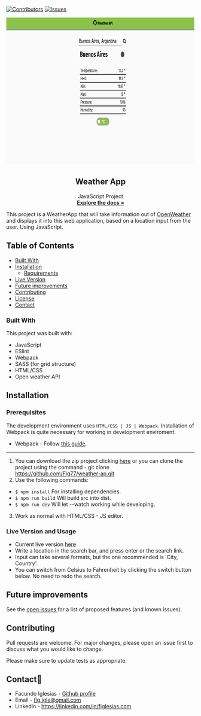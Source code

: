 [![Contributors][contributors-shield]][contributors-url]
[![Issues][issues-shield]][issues-url]
<br />
<p align="center">
  <img src="rest.png" alt="menu" width="688" height="394">
  <h2 align="center">Weather App</h2>
  <p align="center">
  	JavaScript Project
    <br />
    <a href="https://github.com/Fig77/weather-ap"><strong>Explore the docs »</strong></a>
    <br />
</p>

<!-- ABOUT THE PROJECT -->
This project is a WeatherApp that will take information out of [OpenWeather](https://openweathermap.org/) and displays it into this web application, based on a location input from the user. Using JavaScript.

<!-- TABLE OF CONTENTS -->
## Table of Contents

* [Built With](#built-with)
* [Installation](#installation-and-setup)
	* [Requirements](#perquisites)
* [Live Version](#live-version-and-usage)
* [Future improvements](#future-improvements)
* [Contributing](#contributing)
* [License](#license)
* [Contact](#contact)

### Built With
This project was built with: 
* JavaScript
* ESlint
* Webpack
* SASS (for grid structure)
* HTML/CSS
* Open weather API

## Installation

### Prerequisites
 The development environment uses `HTML/CSS | JS | Webpack`. Installation of Webpack is quite necessary for working in development enviroment.
  - Webpack - Follow [this guide](https://webpack.js.org/guides/installation/).

---

1. You can download the zip project clicking [here](https://github.com/Fig77/weather-ap.git) or you can clone the project using the command - git clone <https://github.com/Fig77/weather-ap.git>
2. Use the following commands: 

- `$ npm install` For installing dependencies.
- `$ npm run build` Will build src into dist.
- `$ npm run dev` Will let --watch working while developing.

3. Work as normal with HTML/CSS - JS editor.

### Live Version and Usage

* Current live version [here](https://github.com/Fig77/Weather-API)
* Write a location in the search bar, and press enter or the search link.
* Input can take several formats, but the one recommended is 'City, Country'.
* You can switch from Celsius to Fahrenheit by clicking the switch button below. No need to redo the search.

<!-- ROADMAP -->

## Future improvements

See the [open issues ](https://github.com/Fig77/weather-ap/issues)for a list of proposed features (and known issues).

## Contributing

Pull requests are welcome. For major changes, please open an issue first to discuss what you would like to change.

Please make sure to update tests as appropriate.

<!-- CONTACT -->
## Contact📱

* Facundo Iglesias - [Github profile](https://github.com/Fig77)
* Email - fig.igle@gmail.com
* LinkedIn - https://linkedin.com/in/figlesias.com

<!-- MARKDOWN LINKS & IMAGES -->
<!-- https://www.markdownguide.org/basic-syntax/#reference-style-links -->
[contributors-shield]: https://img.shields.io/badge/Contributors-1-brightgreen
[contributors-url]: https://github.com/Fig77/weather-ap/graphs/contributors
[issues-shield]: https://img.shields.io/badge/issues-0-%2300ff00
[issues-url]: https://github.com/Fig77/weather-ap/issues
[product-screenshot]: assets/menu.png
